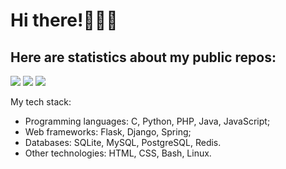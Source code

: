 # Hi there!👨🏽‍💻

## Here are statistics about my public repos:

![](https://github-profile-summary-cards.vercel.app/api/cards/profile-details?username=LostHopes&theme=gruvbox)
![](https://github-profile-summary-cards.vercel.app/api/cards/repos-per-language?username=LostHopes&theme=gruvbox) ![](http://github-profile-summary-cards.vercel.app/api/cards/most-commit-language?username=LostHopes&theme=gruvbox)

 My tech stack:
- Programming languages: C, Python, PHP, Java, JavaScript;
- Web frameworks: Flask, Django, Spring;
- Databases: SQLite, MySQL, PostgreSQL, Redis.
- Other technologies: HTML, CSS, Bash, Linux.
